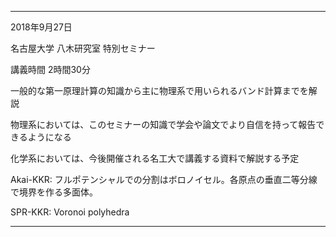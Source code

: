 ----------
2018年9月27日

名古屋大学 八木研究室 特別セミナー

講義時間 2時間30分

一般的な第一原理計算の知識から主に物理系で用いられるバンド計算までを解説

物理系においては、このセミナーの知識で学会や論文でより自信を持って報告できるようになる

化学系においては、今後開催される名工大で講義する資料で解説する予定

Akai-KKR: フルポテンシャルでの分割はボロノイセル。各原点の垂直二等分線で境界を作る多面体。

SPR-KKR: Voronoi polyhedra

----------
